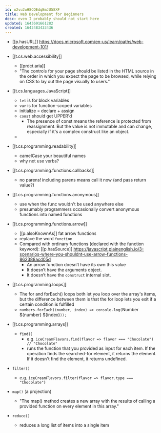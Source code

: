 ```yaml
---
id: o2vu2wH8CQEdqEmJU58XF
title: Web Development for Beginners
desc: even I probably should not start here
updated: 1643691661282
created: 1642483433436
---
```




- [[p.hasURL]] https://docs.microsoft.com/en-us/learn/paths/web-development-101/

- [[t.cs.web.accessibility]]
  - [[prdct.aria]]
  - "The controls for your page should be listed in the HTML source in the order in which you expect the page to be browsed, while relying on CSS to lay out the page visually to users."
- [[t.cs.languages.JavaScript]]
  - `let` is for block variables 
  - `var` is for function-scoped variables
  - initialize = declare + assign
  - `const` should get UPPER'd
    - The presence of const means the reference is protected from reassignment. But the value is not immutable and can change, especially if it's a complex construct like an object.
  - 
- [[t.cs.programming.readability]] 
  - camelCase your beautiful names
  - why not use verbs?
- [[t.cs.programming.functions.callbacks]]
  - no parens! including parens means call it now (and pass return value?)
- [[t.cs.programming.functions.anonymous]]
  - use when the func wouldn't be used anywhere else
  - presumably programmers occasionally convert anonymous functions into named functions
- [[t.cs.programming.functions.arrow]]
  - [[p.alsoKnownAs]] fat arrow functions
  - replace the word `function`
  - Compared with ordinary functions (declared with the function keyword): [[p.hasSource]] https://javascript.plainenglish.io/3-scenarios-where-you-shouldnt-use-arrow-functions-862388acd05d
    - An arrow function doesn’t have its own this value
    - It doesn’t have the arguments object.
    - It doesn’t have the `construct` internal slot. 
- [[t.cs.programming.loops]]
  - The for and forEach() loops both let you loop over the array's items, but the difference between them is that the for loop lets you exit if a certain condition is fulfilled
  - `numbers.forEach((number, index) => console.log(`Number ${number} ${index}`));`
- [[t.cs.programming.arrays]]
  - `find()`
    - e.g. `iceCreamFlavors.find(flavor => flavor === "Chocolate") // "Chocolate"`
    -  runs the function that you provided as input for each item. If the operation finds the searched-for element, it returns the element. If it doesn't find the element, it returns undefined.
 -  `filter()`
    -  e.g. `iceCreamFlavors.filter(flavor => flavor.type === "Chocolate")`
 -  `map()` (a projection)
    -  "The map() method creates a new array with the results of calling a provided function on every element in this array."
 -  `reduce()`
    -  reduces a long list of items into a single item
